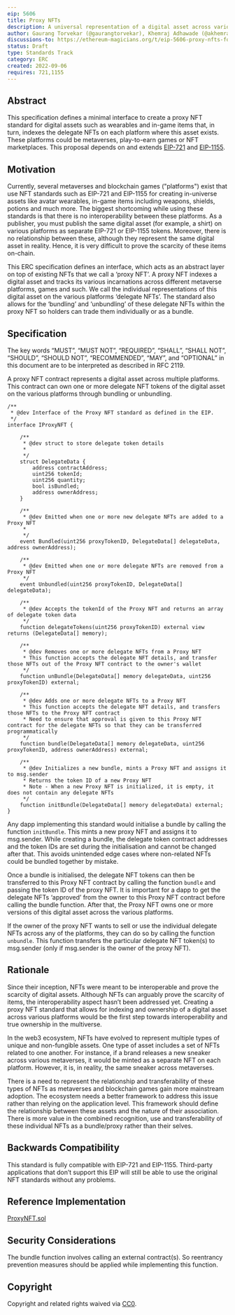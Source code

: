 ```yaml
---
eip: 5606
title: Proxy NFTs
description: A universal representation of a digital asset across various platforms through a wrapper NFT
author: Gaurang Torvekar (@gaurangtorvekar), Khemraj Adhawade (@akhemraj), Nikhil Asrani (@nikhilasrani)
discussions-to: https://ethereum-magicians.org/t/eip-5606-proxy-nfts-for-digital-asset-interoperability/10698
status: Draft
type: Standards Track
category: ERC
created: 2022-09-06
requires: 721,1155
---
```


## Abstract

This specification defines a minimal interface to create a proxy NFT standard for digital assets such as wearables and in-game items that, in turn, indexes the delegate NFTs on each platform where this asset exists. These platforms could be metaverses, play-to-earn games or NFT marketplaces. This proposal depends on and extends [EIP-721](./eip-721.md) and [EIP-1155](./eip-1155.md).

## Motivation

Currently, several metaverses and blockchain games ("platforms") exist that use NFT standards such as EIP-721 and EIP-1155 for creating in-universe assets like avatar wearables, in-game items including weapons, shields, potions and much more. The biggest shortcoming while using these standards is that there is no interoperability between these platforms. As a publisher, you must publish the same digital asset (for example, a shirt) on various platforms as separate EIP-721 or EIP-1155 tokens. Moreover, there is no relationship between these, although they represent the same digital asset in reality. Hence, it is very difficult to prove the scarcity of these items on-chain.

This ERC specification defines an interface, which acts as an abstract layer on top of existing NFTs that we call a ‘proxy NFT’. A proxy NFT indexes a digital asset and tracks its various incarnations across different metaverse platforms, games and such. We call the individual representations of this digital asset on the various platforms ‘delegate NFTs’. The standard also allows for the ‘bundling’ and ‘unbundling’ of these delegate NFTs within the proxy NFT so holders can trade them individually or as a bundle.

## Specification

The key words “MUST”, “MUST NOT”, “REQUIRED”, “SHALL”, “SHALL NOT”, “SHOULD”, “SHOULD NOT”, “RECOMMENDED”, “MAY”, and “OPTIONAL” in this document are to be interpreted as described in RFC 2119.

A proxy NFT contract represents a digital asset across multiple platforms. This contract can own one or more delegate NFT tokens of the digital asset on the various platforms through bundling or unbundling.

```
/**
 * @dev Interface of the Proxy NFT standard as defined in the EIP.
 */
interface IProxyNFT {

    /**
     * @dev struct to store delegate token details
     *
     */
    struct DelegateData {
        address contractAddress;
        uint256 tokenId;
        uint256 quantity;
        bool isBundled;
        address ownerAddress;
    }

    /**
     * @dev Emitted when one or more new delegate NFTs are added to a Proxy NFT
     *
     */
    event Bundled(uint256 proxyTokenID, DelegateData[] delegateData, address ownerAddress);

    /**
     * @dev Emitted when one or more delegate NFTs are removed from a Proxy NFT
     */
    event Unbundled(uint256 proxyTokenID, DelegateData[] delegateData);

    /**
     * @dev Accepts the tokenId of the Proxy NFT and returns an array of delegate token data
     */
    function delegateTokens(uint256 proxyTokenID) external view returns (DelegateData[] memory);

    /**
     * @dev Removes one or more delegate NFTs from a Proxy NFT
     * This function accepts the delegate NFT details, and transfer those NFTs out of the Proxy NFT contract to the owner's wallet
     */
    function unBundle(DelegateData[] memory delegateData, uint256 proxyTokenID) external;

    /**
     * @dev Adds one or more delegate NFTs to a Proxy NFT
     * This function accepts the delegate NFT details, and transfers those NFTs to the Proxy NFT contract
     * Need to ensure that approval is given to this Proxy NFT contract for the delegate NFTs so that they can be transferred programmatically
     */
    function bundle(DelegateData[] memory delegateData, uint256 proxyTokenID, address ownerAddress) external;

    /**
     * @dev Initializes a new bundle, mints a Proxy NFT and assigns it to msg.sender
     * Returns the token ID of a new Proxy NFT
     * Note - When a new Proxy NFT is initialized, it is empty, it does not contain any delegate NFTs
     */
    function initBundle(DelegateData[] memory delegateData) external;
}
```

Any dapp implementing this standard would initialise a bundle by calling the function `initBundle`. This mints a new proxy NFT and assigns it to msg.sender. While creating a bundle, the delegate token contract addresses and the token IDs are set during the initialisation and cannot be changed after that. This avoids unintended edge cases where non-related NFTs could be bundled together by mistake.

Once a bundle is initialised, the delegate NFT tokens can then be transferred to this Proxy NFT contract by calling the function `bundle` and passing the token ID of the proxy NFT. It is important for a dapp to get the delegate NFTs ‘approved’ from the owner to this Proxy NFT contract before calling the bundle function. After that, the Proxy NFT owns one or more versions of this digital asset across the various platforms.

If the owner of the proxy NFT wants to sell or use the individual delegate NFTs across any of the platforms, they can do so by calling the function `unbundle`. This function transfers the particular delegate NFT token(s) to msg.sender (only if msg.sender is the owner of the proxy NFT).

## Rationale

Since their inception, NFTs were meant to be interoperable and prove the scarcity of digital assets. Although NFTs can arguably prove the scarcity of items, the interoperability aspect hasn’t been addressed yet. Creating a proxy NFT standard that allows for indexing and ownership of a digital asset across various platforms would be the first step towards interoperability and true ownership in the multiverse.

In the web3 ecosystem, NFTs have evolved to represent multiple types of unique and non-fungible assets. One type of asset includes a set of NFTs related to one another. For instance, if a brand releases a new sneaker across various metaverses, it would be minted as a separate NFT on each platform. However, it is, in reality, the same sneaker across metaverses.

There is a need to represent the relationship and transferability of these types of NFTs as metaverses and blockchain games gain more mainstream adoption. The ecosystem needs a better framework to address this issue rather than relying on the application level. This framework should define the relationship between these assets and the nature of their association. There is more value in the combined recognition, use and transferability of these individual NFTs as a bundle/proxy rather than their selves.

## Backwards Compatibility

This standard is fully compatible with EIP-721 and EIP-1155. Third-party applications that don’t support this EIP will still be able to use the original NFT standards without any problems.

## Reference Implementation

[ProxyNFT.sol](../assets/eip-5606/contracts/ProxyNFT.sol)

## Security Considerations

The bundle function involves calling an external contract(s). So reentrancy prevention measures should be applied while implementing this function.

## Copyright

Copyright and related rights waived via [CC0](../LICENSE.md).
